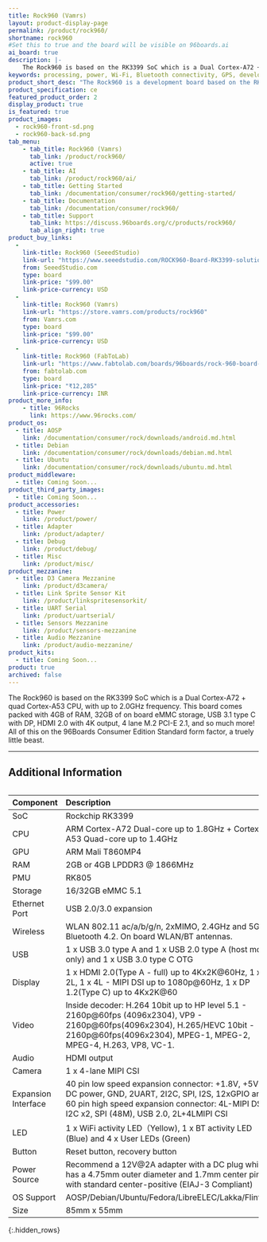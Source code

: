 ```yaml
---
title: Rock960 (Vamrs)
layout: product-display-page
permalink: /product/rock960/
shortname: rock960
#Set this to true and the board will be visible on 96boards.ai
ai_board: true
description: |-
    The Rock960 is based on the RK3399 SoC which is a Dual Cortex-A72 + quad Cortex-A53 CPU, with up to 2.0GHz frequency. This board comes packed with 4GB of RAM, 32GB of on board eMMC storage, USB 3.1 type C with DP, HDMI 2.0 with 4K output, 4 lane M.2 PCI-E 2.1, and so much more! All of this on the 96Boards Consumer Edition Standard form factor, a truely little beast.
keywords: processing, power, Wi-Fi, Bluetooth connectivity, GPS, development, board, rockchip, rk3399, processor, low cost, Product, Development, Platform, arm
product_short_desc: "The Rock960 is a development board based on the RK3399 SoC"
product_specification: ce
featured_product_order: 2
display_product: true
is_featured: true
product_images:
  - rock960-front-sd.png
  - rock960-back-sd.png
tab_menu:
    - tab_title: Rock960 (Vamrs)
      tab_link: /product/rock960/
      active: true
    - tab_title: AI
      tab_link: /product/rock960/ai/
    - tab_title: Getting Started
      tab_link: /documentation/consumer/rock960/getting-started/
    - tab_title: Documentation
      tab_link: /documentation/consumer/rock960/
    - tab_title: Support
      tab_link: https://discuss.96boards.org/c/products/rock960/
      tab_align_right: true
product_buy_links:
  -
    link-title: Rock960 (SeeedStudio)
    link-url: "https://www.seeedstudio.com/ROCK960-Board-RK3399-solution-2G-Version-p-3036.html"
    from: SeeedStudio.com
    type: board
    link-price: "$99.00"
    link-price-currency: USD
  -
    link-title: Rock960 (Vamrs)
    link-url: "https://store.vamrs.com/products/rock960"
    from: Vamrs.com
    type: board
    link-price: "$99.00"
    link-price-currency: USD
  -
    link-title: Rock960 (FabToLab)
    link-url: "https://www.fabtolab.com/boards/96boards/rock-960-board-rk3399"
    from: fabtolab.com
    type: board
    link-price: "₹12,285"
    link-price-currency: INR
product_more_info:
    - title: 96Rocks
      link: https://www.96rocks.com/
product_os:
  - title: AOSP
    link: /documentation/consumer/rock/downloads/android.md.html
  - title: Debian
    link: /documentation/consumer/rock/downloads/debian.md.html
  - title: Ubuntu
    link: /documentation/consumer/rock/downloads/ubuntu.md.html
product_middleware:
  - title: Coming Soon...
product_third_party_images:
  - title: Coming Soon...
product_accessories:
  - title: Power
    link: /product/power/
  - title: Adapter
    link: /product/adapter/
  - title: Debug
    link: /product/debug/
  - title: Misc
    link: /product/misc/
product_mezzanine:
  - title: D3 Camera Mezzanine
    link: /product/d3camera/
  - title: Link Sprite Sensor Kit
    link: /product/linkspritesensorkit/
  - title: UART Serial
    link: /product/uartserial/
  - title: Sensors Mezzanine
    link: /product/sensors-mezzanine
  - title: Audio Mezzanine
    link: /product/audio-mezzanine/
product_kits:
  - title: Coming Soon...
product: true
archived: false
---
```

The Rock960 is based on the RK3399 SoC which is a Dual Cortex-A72 + quad Cortex-A53 CPU, with up to 2.0GHz frequency. This board comes packed with 4GB of RAM, 32GB of on board eMMC storage, USB 3.1 type C with DP, HDMI 2.0 with 4K output, 4 lane M.2 PCI-E 2.1, and so much more! All of this on the 96Boards Consumer Edition Standard form factor, a truely little beast.

***

## Additional Information
<div style="overflow-x:scroll;" markdown="1">

| Component           | Description                              |
| :------------------ | :--------------------------------------- |
| SoC                 | Rockchip RK3399                          |
| CPU                 | ARM Cortex-A72 Dual-core up to 1.8GHz + Cortex A53 Quad-core up to 1.4GHz |
| GPU                 | ARM Mali T860MP4                         |
| RAM                 | 2GB or 4GB LPDDR3 @ 1866MHz              |
| PMU                 | RK805                                    |
| Storage             | 16/32GB eMMC 5.1                         |
| Ethernet Port       | USB 2.0/3.0 expansion                    |
| Wireless            | WLAN 802.11 ac/a/b/g/n, 2xMIMO, 2.4GHz and 5Ghz, Bluetooth 4.2. On board WLAN/BT antennas. |
| USB                 | 1 x USB 3.0 type A and 1 x USB 2.0 type A (host mode only) and 1 x USB 3.0 type C OTG |
| Display             | 1 x HDMI 2.0(Type A - full) up to 4Kx2K@60Hz, 1 x 2L, 1 x 4L - MIPI DSI up to 1080p@60Hz, 1 x DP 1.2(Type C) up to 4Kx2K@60 |
| Video               | Inside decoder: H.264 10bit up to HP level 5.1 - 2160p@60fps (4096x2304), VP9 - 2160p@60fps(4096x2304), H.265/HEVC 10bit - 2160p@60fps(4096x2304),  MPEG-1, MPEG-2, MPEG-4, H.263, VP8, VC-1. |
| Audio               | HDMI output                              |
| Camera              | 1 x 4-lane MIPI CSI                      |
| Expansion Interface | 40 pin low speed expansion connector: +1.8V, +5V, DC power, GND, 2UART, 2I2C, SPI, I2S, 12xGPIO and 60 pin high speed expansion connector: 4L-MIPI DSI, I2C x2, SPI (48M), USB 2.0, 2L+4LMIPI CSI |
| LED                 | 1 x WiFi activity LED（Yellow), 1 x BT activity LED (Blue) and 4 x User LEDs (Green) |
| Button              | Reset button, recovery button            |
| Power Source        | Recommend a 12V@2A adapter with a DC plug which has a 4.75mm outer diameter and 1.7mm center pin with standard center-positive (EIAJ-3 Compliant) |
| OS Support          | AOSP/Debian/Ubuntu/Fedora/LibreELEC/Lakka/FlintOS |
| Size                | 85mm x 55mm                              |

{:.hidden_rows}

</div>
